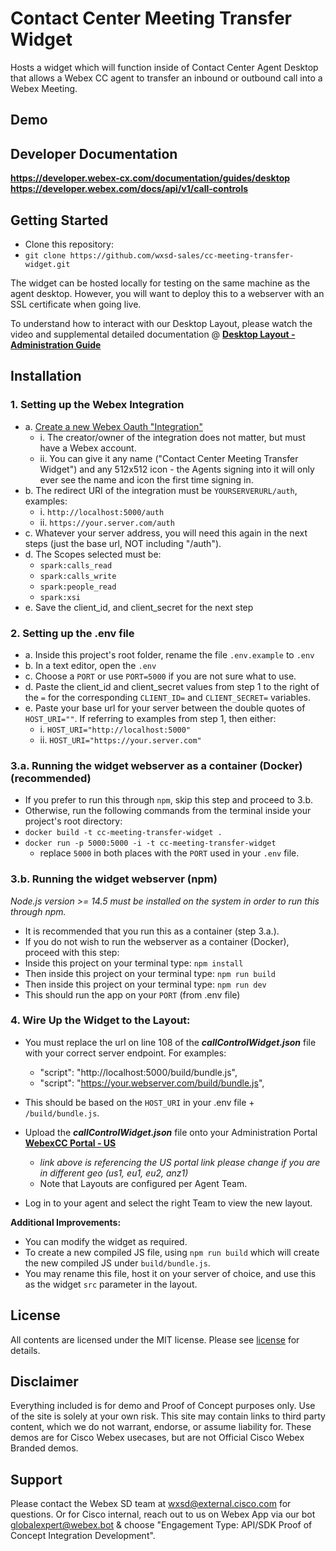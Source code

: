 # Contact Center Meeting Transfer Widget

Hosts a widget which will function inside of Contact Center Agent Desktop that allows a Webex CC agent to transfer an inbound or outbound call into a Webex Meeting.

## Demo
<!--[![Vidcast Overview](https://github.com/wxsd-sales/custom-pmr-pin/assets/19175490/4861e7cd-7478-49cf-bada-223b30810691)](https://app.vidcast.io/share/3f264756-563a-4294-82f7-193643932fb3)-->


## Developer Documentation

**https://developer.webex-cx.com/documentation/guides/desktop**  
**https://developer.webex.com/docs/api/v1/call-controls**

## Getting Started

- Clone this repository:
- ```git clone https://github.com/wxsd-sales/cc-meeting-transfer-widget.git```

The widget can be hosted locally for testing on the same machine as the agent desktop.  However, you will want to deploy this to a webserver with an SSL certificate when going live.

To understand how to interact with our Desktop Layout, please watch the video and supplemental detailed documentation @ **[Desktop Layout - Administration Guide](https://www.cisco.com/c/en/us/td/docs/voice_ip_comm/cust_contact/contact_center/webexcc/SetupandAdministrationGuide_2/b_mp-release-2/b_cc-release-2_chapter_011.html#topic_8230815F4023699032326F948C3F1495)**

## Installation

### 1. Setting up the Webex Integration

* a. [Create a new Webex Oauth "Integration"](https://developer.webex.com/my-apps/new)
  * i. The creator/owner of the integration does not matter, but must have a Webex account.
  * ii. You can give it any name ("Contact Center Meeting Transfer Widget") and any 512x512 icon - the Agents signing into it will only ever see the name and icon the first time signing in.
* b. The redirect URI of the integration must be ```YOURSERVERURL/auth```, examples:
  * i. ```http://localhost:5000/auth```
  * ii. ```https://your.server.com/auth```
* c. Whatever your server address, you will need this again in the next steps (just the base url, NOT including "/auth").
* d. The Scopes selected must be:
  * ```spark:calls_read```
  * ```spark:calls_write```
  * ```spark:people_read```
  * ```spark:xsi```
* e. Save the client_id, and client_secret for the next step

### 2. Setting up the .env file
- a. Inside this project's root folder, rename the file ```.env.example``` to ```.env```
- b. In a text editor, open the ```.env```
- c. Choose a ```PORT``` or use ```PORT=5000``` if you are not sure what to use.
- d. Paste the client_id and client_secret values from step 1 to the right of the ```=``` for the corresponding ```CLIENT_ID=``` and ```CLIENT_SECRET=``` variables.
- e. Paste your base url for your server between the double quotes of ```HOST_URI=""```.  If referring to examples from step 1, then either:
  - i. ```HOST_URI="http://localhost:5000"```
  - ii. ```HOST_URI="https://your.server.com"```

### 3.a. Running the widget webserver as a container (Docker) (recommended)

- If you prefer to run this through ```npm```, skip this step and proceed to 3.b.
- Otherwise, run the following commands from the terminal inside your project's root directory:
- `docker build -t cc-meeting-transfer-widget .`
- `docker run -p 5000:5000 -i -t cc-meeting-transfer-widget`
  - replace `5000` in both places with the ```PORT``` used in your `.env` file.  

### 3.b. Running the widget webserver (npm)
_Node.js version >= 14.5 must be installed on the system in order to run this through npm._

- It is recommended that you run this as a container (step 3.a.).
- If you do not wish to run the webserver as a container (Docker), proceed with this step:
- Inside this project on your terminal type: `npm install`
- Then inside this project on your terminal type: `npm run build`
- Then inside this project on your terminal type: `npm run dev`
- This should run the app on your ```PORT``` (from .env file)


### 4. Wire Up the Widget to the Layout:

- You must replace the url on line 108 of the **_callControlWidget.json_** file with your correct server endpoint. For examples:
  - "script": "http://localhost:5000/build/bundle.js",
  - "script": "https://your.webserver.com/build/bundle.js",
- This should be based on the ```HOST_URI``` in your .env file + ```/build/bundle.js```.
  
- Upload the **_callControlWidget.json_** file onto your Administration Portal **[WebexCC Portal - US](https://portal.wxcc-us1.cisco.com/portal/home.html#)**
  - _link above is referencing the US portal link please change if you are in different geo (us1, eu1, eu2, anz1)_
  - Note that Layouts are configured per Agent Team.
- Log in to your agent and select the right Team to view the new layout.

**Additional Improvements:**

- You can modify the widget as required.
- To create a new compiled JS file, using `npm run build` which will create the new compiled JS under `build/bundle.js`.
- You may rename this file, host it on your server of choice, and use this as the widget `src` parameter in the layout.

## License

All contents are licensed under the MIT license. Please see [license](LICENSE) for details.

## Disclaimer

<!-- Keep the following here -->  
Everything included is for demo and Proof of Concept purposes only. Use of the site is solely at your own risk. This site may contain links to third party content, which we do not warrant, endorse, or assume liability for. These demos are for Cisco Webex usecases, but are not Official Cisco Webex Branded demos.
 
 
## Support

Please contact the Webex SD team at [wxsd@external.cisco.com](mailto:wxsd@external.cisco.com?subject=CCMeetingTransferWidget) for questions. Or for Cisco internal, reach out to us on Webex App via our bot globalexpert@webex.bot & choose "Engagement Type: API/SDK Proof of Concept Integration Development". 
